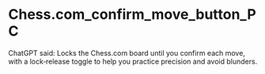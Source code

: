 # Chess.com_confirm_move_button_PC
ChatGPT said:  Locks the Chess.com board until you confirm each move, with a lock‐release toggle to help you practice precision and avoid blunders.
